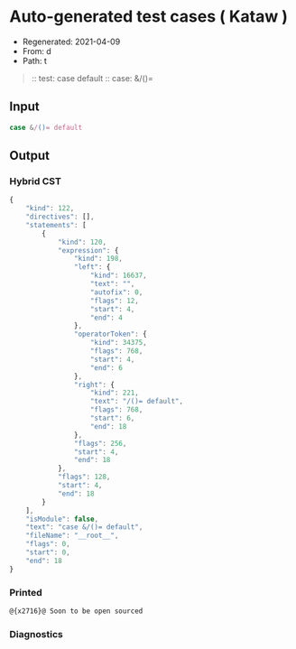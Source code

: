 # Auto-generated test cases ( Kataw )
- Regenerated: 2021-04-09
- From: d
- Path: t
> :: test: case default
> :: case: &/()=
## Input

`````js
case &/()= default
`````

## Output

### Hybrid CST

```javascript
{
    "kind": 122,
    "directives": [],
    "statements": [
        {
            "kind": 120,
            "expression": {
                "kind": 198,
                "left": {
                    "kind": 16637,
                    "text": "",
                    "autofix": 0,
                    "flags": 12,
                    "start": 4,
                    "end": 4
                },
                "operatorToken": {
                    "kind": 34375,
                    "flags": 768,
                    "start": 4,
                    "end": 6
                },
                "right": {
                    "kind": 221,
                    "text": "/()= default",
                    "flags": 768,
                    "start": 6,
                    "end": 18
                },
                "flags": 256,
                "start": 4,
                "end": 18
            },
            "flags": 128,
            "start": 4,
            "end": 18
        }
    ],
    "isModule": false,
    "text": "case &/()= default",
    "fileName": "__root__",
    "flags": 0,
    "start": 0,
    "end": 18
}
```

### Printed

```javascript
@{x2716}@ Soon to be open sourced
```

### Diagnostics

```javascript

```

